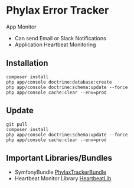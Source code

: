 Phylax Error Tracker
====================

App Monitor

* Can send Email or Slack Notifications
* Application Heartbeat Monitoring

## Installation

    composer install
    php app/console doctrine:database:create
    php app/console doctrine:schema:update --force
    php app/console cache:clear --env=prod

## Update

    git pull
    composer install
    php app/console doctrine:schema:update --force
    php app/console cache:clear --env=prod

## Important Libraries/Bundles

* SymfonyBundle [PhylaxTrackerBundle]()
* Heartbeat Monitor Library [HeartbeatLib]()
